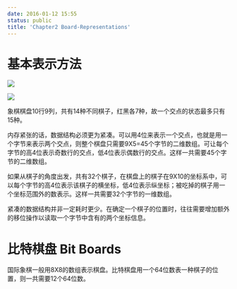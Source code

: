 ```yaml
---
date: 2016-01-12 15:55
status: public
title: 'Chapter2 Board-Representations'
---
```


# 基本表示方法
    
![](~/16-08-57.jpg?r=30)

![](~/16-09-15.jpg?r=41)

象棋棋盘10行9列，共有14种不同棋子，红黑各7种，故一个交点的状态最多只有15种。
    
内存紧张的话，数据结构必须更为紧凑。可以用4位来表示一个交点，也就是用一个字节来表示两个交点，则整个棋盘只需要9X5=45个字节的二维数组。可让每个字节的高4位表示奇数行的交点，低4位表示偶数行的交点。这样一共需要45个字节的二维数组。

如果从棋子的角度出发，共有32个棋子，在棋盘上的棋子在9X10的坐标系中，可以每个字节的高4位表示该棋子的横坐标，低4位表示纵坐标；被吃掉的棋子用一个坐标范围外的数表示。这样一共需要32个字节的一维数组。

紧凑的数据结构并非一定耗时更少。在确定一个棋子的位置时，往往需要增加额外的移位操作以读取一个字节中含有的两个坐标信息。
# 比特棋盘 Bit Boards
国际象棋一般用8X8的数组表示棋盘。比特棋盘用一个64位数表一种棋子的位置，则一共需要12个64位数。